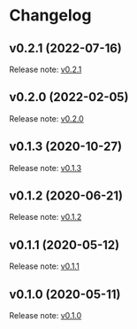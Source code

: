 # Changelog

## v0.2.1 (2022-07-16)

Release note: [v0.2.1](https://github.com/frgfm/Holocron/releases/tag/v0.2.1)

## v0.2.0 (2022-02-05)

Release note: [v0.2.0](https://github.com/frgfm/Holocron/releases/tag/v0.2.0)

## v0.1.3 (2020-10-27)

Release note: [v0.1.3](https://github.com/frgfm/Holocron/releases/tag/v0.1.3)

## v0.1.2 (2020-06-21)

Release note: [v0.1.2](https://github.com/frgfm/Holocron/releases/tag/v0.1.2)

## v0.1.1 (2020-05-12)

Release note: [v0.1.1](https://github.com/frgfm/Holocron/releases/tag/v0.1.1)

## v0.1.0 (2020-05-11)

Release note: [v0.1.0](https://github.com/frgfm/Holocron/releases/tag/v0.1.0)
